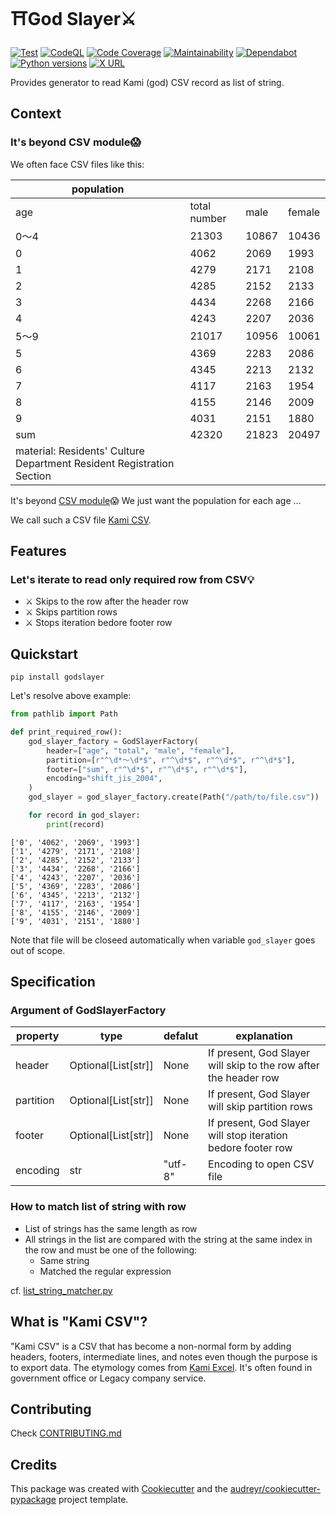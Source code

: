 # ⛩️God Slayer⚔️

[![Test](https://github.com/yukihiko-shinoda/god-slayer/workflows/Test/badge.svg)](https://github.com/yukihiko-shinoda/god-slayer/actions?query=workflow%3ATest)
[![CodeQL](https://github.com/yukihiko-shinoda/god-slayer/workflows/CodeQL/badge.svg)](https://github.com/yukihiko-shinoda/god-slayer/actions?query=workflow%3ACodeQL)
[![Code Coverage](https://qlty.sh/gh/yukihiko-shinoda/projects/god-slayer/coverage.svg)](https://qlty.sh/gh/yukihiko-shinoda/projects/god-slayer)
[![Maintainability](https://qlty.sh/gh/yukihiko-shinoda/projects/god-slayer/maintainability.svg)](https://qlty.sh/gh/yukihiko-shinoda/projects/god-slayer)
[![Dependabot](https://flat.badgen.net/github/dependabot/yukihiko-shinoda/god-slayer?icon=dependabot)](https://github.com/yukihiko-shinoda/god-slayer/security/dependabot)
[![Python versions](https://img.shields.io/pypi/pyversions/godslayer.svg)](https://pypi.org/project/godslayer)
[![X URL](https://img.shields.io/twitter/url?style=social&url=https%3A%2F%2Fgithub.com%2Fyukihiko-shinoda%2Fgod-slayer)](https://x.com/intent/post?text=God%20Slayer&url=https%3A%2F%2Fpypi.org%2Fproject%2Fgodslayer%2F&hashtags=python)

Provides generator to read Kami (god) CSV record as list of string.

## Context

### It's beyond CSV module😱

We often face CSV files like this:

population|&nbsp;|&nbsp;|&nbsp;
-|-|-|-
age|total number|male|female
0～4|21303|10867|10436
0|4062|2069|1993
1|4279|2171|2108
2|4285|2152|2133
3|4434|2268|2166
4|4243|2207|2036
5～9|21017|10956|10061
5|4369|2283|2086
6|4345|2213|2132
7|4117|2163|1954
8|4155|2146|2009
9|4031|2151|1880
sum|42320|21823|20497
material: Residents' Culture Department Resident Registration Section|&nbsp;|&nbsp;|&nbsp;

It's beyond [CSV module]😱
We just want the population for each age ...

We call such a CSV file [Kami CSV](#what-is-kami-csv).

## Features

### Let's iterate to read only required row from CSV💡

- ⚔️ Skips to the row after the header row
- ⚔️ Skips partition rows
- ⚔️ Stops iteration bedore footer row

## Quickstart

```console
pip install godslayer
```

Let's resolve above example:

```python
from pathlib import Path

def print_required_row():
    god_slayer_factory = GodSlayerFactory(
        header=["age", "total", "male", "female"],
        partition=[r"^\d*〜\d*$", r"^\d*$", r"^\d*$", r"^\d*$"],
        footer=["sum", r"^\d*$", r"^\d*$", r"^\d*$"],
        encoding="shift_jis_2004",
    )
    god_slayer = god_slayer_factory.create(Path("/path/to/file.csv"))

    for record in god_slayer:
        print(record)
```

```console
['0', '4062', '2069', '1993']
['1', '4279', '2171', '2108']
['2', '4285', '2152', '2133']
['3', '4434', '2268', '2166']
['4', '4243', '2207', '2036']
['5', '4369', '2283', '2086']
['6', '4345', '2213', '2132']
['7', '4117', '2163', '1954']
['8', '4155', '2146', '2009']
['9', '4031', '2151', '1880']
```

Note that file will be closeed automatically when variable `god_slayer` goes out of scope.

## Specification

### Argument of GodSlayerFactory

property|type|defalut|explanation
-|-|-|-
header|Optional\[List\[str\]\]|None|If present, God Slayer will skip to the row after the header row
partition|Optional\[List\[str\]\]|None|If present, God Slayer will skip partition rows
footer|Optional\[List\[str\]\]|None|If present, God Slayer will stop iteration bedore footer row
encoding|str|"utf-8"|Encoding to open CSV file

### How to match list of string with row

- List of strings has the same length as row
- All strings in the list are compared with the string at the same index in the row and must be one of the following:
  - Same string
  - Matched the regular expression

cf. [list_string_matcher.py]

<!-- markdownlint-disable no-trailing-punctuation -->
## What is "Kami CSV"?
<!-- markdownlint-enaable no-trailing-punctuation -->

"Kami CSV" is a CSV that has become a non-normal form
by adding headers, footers, intermediate lines, and notes
even though the purpose is to export data.
The etymology comes from [Kami Excel].
It's often found in government office or Legacy company service.

## Contributing

Check [CONTRIBUTING.md](docs/CONTRIBUTING.md)

## Credits

This package was created with [Cookiecutter] and the [audreyr/cookiecutter-pypackage] project template.

[list_string_matcher.py]: https://github.com/yukihiko-shinoda/god-slayer/blob/master/godslayer/list_string_matcher.py
[CSV module]: https://docs.python.org/3/library/csv.html
[Kami Excel]: https://www.atmarkit.co.jp/ait/articles/1612/26/news032.html
[Cookiecutter]: https://github.com/audreyr/cookiecutter
[audreyr/cookiecutter-pypackage]: https://github.com/audreyr/cookiecutter-pypackage
